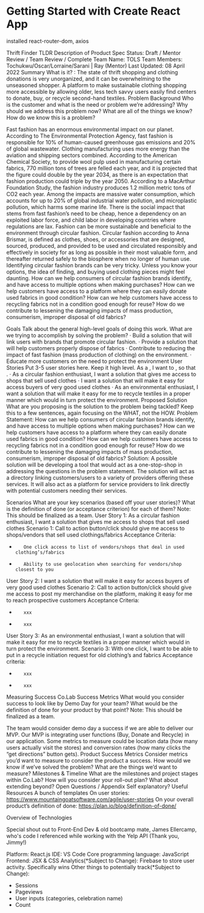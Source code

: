 # Getting Started with Create React App

installed react-router-dom, axios

Thrift Finder
TLDR Description of Product 
Spec Status: Draft / Mentor Review / Team Review / Complete 
Team Name: TOLS
Team Members: Tochukwu/Oscar/Lorraine/Sarani | Ray (Mentor)
Last Updated: 08 April 2022
Summary 
What is it? :
The state of thrift shopping and clothing donations is very unorganized, and it can be overwhelming to the unseasoned shopper. A platform to make sustainable clothing shopping more accessible by allowing older, less tech savvy users easily find centers to donate, buy, or recycle second-hand textiles. 
Problem Background 
Who is the customer and what is the need or problem we’re addressing? Why should we address this problem now? What are all of the things we know? How do we know this is a problem? 
 
Fast fashion has an enormous environmental impact on our planet. According to The Environmental Protection Agency, fast fashion is responsible for 10% of human-caused greenhouse gas emissions and 20% of global wastewater. Clothing manufacturing uses more energy than the aviation and shipping sectors combined. According to the American Chemical Society, to provide wool pulp used in manufacturing certain fabrics, 770 million tons of trees are felled each year, and it is projected that the figure could double by the year 2034, as there is an expectation that fashion production could triple by the year 2050.
According to a MacArthur Foundation Study, the fashion industry produces 1.2 million metric tons of CO2 each year. Among the impacts are massive water consumption, which accounts for up to 20% of global industrial water pollution, and microplastic pollution, which harms some marine life.
There is the social impact that stems from fast fashion’s need to be cheap, hence a dependency on an exploited labor force, and child labor in developing countries where regulations are lax.
Fashion can be more sustainable and beneficial to the environment through circular fashion.
Circular fashion according to Anna Brismar, is defined as clothes, shoes, or accessories that are designed, sourced, produced, and provided to be used and circulated responsibly and effectively in society for as long as possible in their most valuable form, and thereafter returned safely to the biosphere when no longer of human use.
Identifying circular fashion brands can be very tricky. Unless you know your options, the idea of finding, and buying used clothing pieces might feel daunting.
How can we help consumers of circular fashion brands identify, and have access to multiple options when making purchases? How can we help customers have access to a platform where they can easily donate used fabrics in good condition? How can we help customers have access to recycling fabrics not in a condition good enough for reuse? How do we contribute to lessening the damaging impacts of mass production, consumerism, improper disposal of old fabrics?
 
Goals 
Talk about the general high-level goals of doing this work. What are we trying to accomplish by solving the problem? 
·       Build a solution that will link users with brands that promote circular fashion.
·       Provide a solution that will help customers properly dispose of fabrics
·       Contribute to reducing the impact of fast fashion (mass production of clothing) on the environment.
·       Educate more customers on the need to protect the environment
User Stories 
Put 3-5 user stories here. Keep it high level. As a <type of user>, I want to <goal to be accomplished>, so that <reason for the goal>. 
·       As a circular fashion enthusiast, I want a solution that gives me access to shops that sell used clothes
·       I want a solution that will make it easy for access buyers of very good used clothes
·       As an environmental enthusiast, I want a solution that will make it easy for me to recycle textiles in a proper manner which would in turn protect the environment.
Proposed Solution 
What are you proposing is the solution to the problem being tackled? Keep this to a few sentences, again focusing on the WHAT, not the HOW.
Problem Statement: How can we help consumers of circular fashion brands identify, and have access to multiple options when making purchases? How can we help customers have access to a platform where they can easily donate used fabrics in good condition? How can we help customers have access to recycling fabrics not in a condition good enough for reuse? How do we contribute to lessening the damaging impacts of mass production, consumerism, improper disposal of old fabrics?
Solution: A possible solution will be developing a tool that would act as a one-stop-shop in addressing the questions in the problem statement. The solution will act as a directory linking customers/users to a variety of providers offering these services. It will also act as a platform for service providers to link directly with potential customers needing their services.
 
 
 
Scenarios 
What are your key scenarios (based off your user stories)? What is the definition of done (or acceptance criterion) for each of them? Note: This should be finalized as a team. 
User Story 1: As a circular fashion enthusiast, I want a solution that gives me access to shops that sell used clothes
Scenario 1: Call to action button/click should give me access to shops/vendors that sell used clothings/fabrics
Acceptance Criteria:
-        One click access to list of vendors/shops that deal in used clothing’s/fabrics
-        Ability to use geolocation when searching for vendors/shop closest to you
User Story 2: I want a solution that will make it easy for access buyers of very good used clothes
Scenario 2: Call to action button/click should give me access to post my merchandise on the platform, making it easy for me to reach prospective customers
Acceptance Criteria:
-        xxx
-        xxx
User Story 3:  As an environmental enthusiast, I want a solution that will make it easy for me to recycle textiles in a proper manner which would in turn protect the environment.
Scenario 3: With one click, I want to be able to put in a recycle initiation request for old clothing’s and fabrics
Acceptance criteria:
-        xxx
-        xxx
Measuring Success 
Co.Lab Success Metrics 
What would you consider success to look like by Demo Day for your team? What would be the definition of done for your product by that point? Note: This should be finalized as a team. 
 
The team would consider demo day a success if we are able to deliver our MVP. Our MVP is integrating user functions (Buy, Donate and Recycle) in our application. Some metrics to measure could be location data (how many users actually visit the stores) and conversion rates (how many clicks the “get directions” button gets).
Product Success Metrics 
Consider metrics you’d want to measure to consider the product a success. How would we know if we’ve solved the problem? What are the things we’d want to measure? 
Milestones & Timeline 
What are the milestones and project stages within Co.Lab? How will you consider your roll-out plan? What about extending beyond? 
Open Questions / Appendix 
Self explanatory? 
Useful Resources 
A bunch of templates 
On user stories: https://www.mountaingoatsoftware.com/agile/user-stories On your overall product’s definition of done: https://plan.io/blog/definition-of-done/


Overview of Technologies 

Special shout out to Front-End Dev & old bootcamp mate, James Ellercamp, who's code I referenced while working with the Yelp API (Thank you, Jimmy!)  
  
Platform: React.js
IDE: VS Code
Core programming language: JavaScript
Frontend: JSX & CSS
Analytics(*Subject to Change): 
Firebase to store user activity. Specifically wins 
Other things to potentially track(*Subject to Change): 
- Sessions 
- Pageviews 
- User inputs (categories, celebration name) 
- Count



